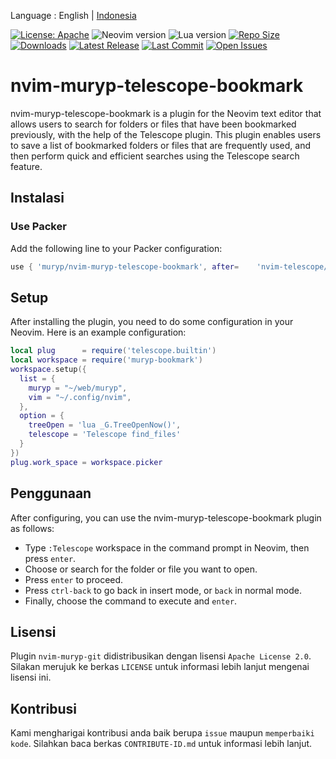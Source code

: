 Language : English | [Indonesia](./README-ID.md)

[![License: Apache](https://img.shields.io/badge/License-Apache-blue.svg)](https://opensource.org/licenses/Apache-2.0)
![Neovim version](https://img.shields.io/badge/Neovim-0.8.x-green.svg)
![Lua version](https://img.shields.io/badge/Lua-5.4-yellow.svg)
[![Repo Size](https://img.shields.io/github/repo-size/muryp/nvim-muryp-telescope-bookmark)](https://github.com/muryp/nvim-muryp-telescope-bookmark)
[![Downloads](https://img.shields.io/github/downloads/muryp/nvim-muryp-telescope-bookmark/total)](https://github.com/muryp/nvim-muryp-telescope-bookmark/releases)
[![Latest Release](https://img.shields.io/github/release/muryp/nvim-muryp-telescope-bookmark)](https://github.com/muryp/nvim-muryp-telescope-bookmark/releases/latest)
[![Last Commit](https://img.shields.io/github/last-commit/muryp/nvim-muryp-telescope-bookmark)](https://github.com/muryp/nvim-muryp-telescope-bookmark/commits/master)
[![Open Issues](https://img.shields.io/github/issues/muryp/nvim-muryp-telescope-bookmark)](https://github.com/muryp/nvim-muryp-telescope-bookmark/issues)

# nvim-muryp-telescope-bookmark
nvim-muryp-telescope-bookmark is a plugin for the Neovim text editor that allows users to search for folders or files that have been bookmarked previously, with the help of the Telescope plugin. This plugin enables users to save a list of bookmarked folders or files that are frequently used, and then perform quick and efficient searches using the Telescope search feature.
## Instalasi
### Use Packer
Add the following line to your Packer configuration:
```lua
use { 'muryp/nvim-muryp-telescope-bookmark', after=    'nvim-telescope/telescope.nvim' }
```
## Setup
After installing the plugin, you need to do some configuration in your Neovim. Here is an example configuration:
```lua
local plug      = require('telescope.builtin')
local workspace = require('muryp-bookmark')
workspace.setup({
  list = {
    muryp = "~/web/muryp",
    vim = "~/.config/nvim",
  },
  option = {
    treeOpen = 'lua _G.TreeOpenNow()',
    telescope = 'Telescope find_files'
  }
})
plug.work_space = workspace.picker
```
## Penggunaan
After configuring, you can use the nvim-muryp-telescope-bookmark plugin as follows:
- Type `:Telescope` workspace in the command prompt in Neovim, then press `enter`.
- Choose or search for the folder or file you want to open.
- Press `enter` to proceed.
- Press `ctrl-back` to go back in insert mode, or `back` in normal mode.
- Finally, choose the command to execute and `enter`.

## Lisensi
Plugin `nvim-muryp-git` didistribusikan dengan lisensi `Apache License 2.0`. Silakan merujuk ke berkas `LICENSE` untuk informasi lebih lanjut mengenai lisensi ini.

## Kontribusi
Kami mengharigai kontribusi anda baik berupa `issue` maupun `memperbaiki kode`. Silahkan baca berkas `CONTRIBUTE-ID.md` untuk informasi lebih lanjut.
